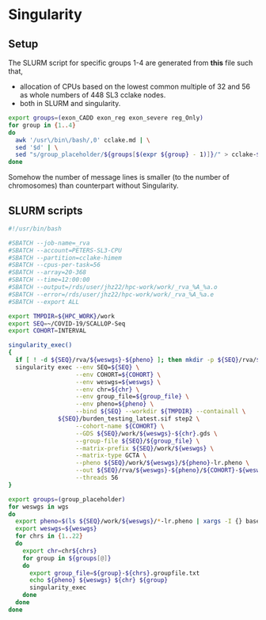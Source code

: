 # Singularity

## Setup

The SLURM script for specific groups 1-4 are generated from **this** file such that,

* allocation of CPUs based on the lowest common multiple of 32 and 56 as whole numbers of 448 SL3 cclake nodes.
* both in SLURM and singularity.

```bash
export groups=(exon_CADD exon_reg exon_severe reg_Only)
for group in {1..4}
do 
  awk '/usr\/bin\/bash/,0' cclake.md | \
  sed '$d' | \
  sed "s/group_placeholder/${groups[$(expr ${group} - 1)]}/" > cclake-${group}.sb 
done
```

Somehow the number of message lines is smaller (to the number of chromosomes) than counterpart without Singularity.

## SLURM scripts

```bash
#!/usr/bin/bash

#SBATCH --job-name=_rva
#SBATCH --account=PETERS-SL3-CPU
#SBATCH --partition=cclake-himem
#SBATCH --cpus-per-task=56
#SBATCH --array=20-368
#SBATCH --time=12:00:00
#SBATCH --output=/rds/user/jhz22/hpc-work/work/_rva_%A_%a.o
#SBATCH --error=/rds/user/jhz22/hpc-work/work/_rva_%A_%a.e
#SBATCH --export ALL

export TMPDIR=${HPC_WORK}/work
export SEQ=~/COVID-19/SCALLOP-Seq
export COHORT=INTERVAL

singularity_exec()
{
  if [ ! -d ${SEQ}/rva/${weswgs}-${pheno} ]; then mkdir -p ${SEQ}/rva/${weswgs}-${pheno}; fi
  singularity exec --env SEQ=${SEQ} \
                   --env COHORT=${COHORT} \
                   --env weswgs=${weswgs} \
                   --env chr=${chr} \
                   --env group_file=${group_file} \
                   --env pheno=${pheno} \
                   --bind ${SEQ} --workdir ${TMPDIR} --containall \
              ${SEQ}/burden_testing_latest.sif step2 \
                   --cohort-name ${COHORT} \
                   --GDS ${SEQ}/work/${weswgs}-${chr}.gds \
                   --group-file ${SEQ}/${group_file} \
                   --matrix-prefix ${SEQ}/work/${weswgs} \
                   --matrix-type GCTA \
                   --pheno ${SEQ}/work/${weswgs}/${pheno}-lr.pheno \
                   --out ${SEQ}/rva/${weswgs}-${pheno}/${COHORT}-${weswgs}-${pheno}-${group}-${chr} \
                   --threads 56
}

export groups=(group_placeholder)
for weswgs in wgs
do
  export pheno=$(ls ${SEQ}/work/${weswgs}/*-lr.pheno | xargs -I {} basename {} -lr.pheno | awk 'NR==ENVIRON["SLURM_ARRAY_TASK_ID"]')
  export weswgs=${weswgs}
  for chrs in {1..22}
  do
    export chr=chr${chrs}
    for group in ${groups[@]}
    do
      export group_file=${group}-${chrs}.groupfile.txt
      echo ${pheno} ${weswgs} ${chr} ${group}
      singularity_exec
    done
  done
done
```
